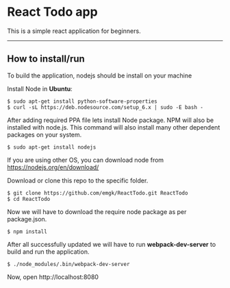 React Todo app
===================

This is a simple react application for beginners. 

---------

How to install/run 
-------------

To build the application, nodejs should be install on your machine 

Install Node in **Ubuntu**:

    $ sudo apt-get install python-software-properties
    $ curl -sL https://deb.nodesource.com/setup_6.x | sudo -E bash -

After adding required PPA file lets install Node package. NPM will also be installed with node.js. This command will also install many other dependent packages on your system.

    $ sudo apt-get install nodejs

If you are using other OS, you can download node from https://nodejs.org/en/download/

Download or clone this repo  to the specific folder.

    $ git clone https://github.com/emgk/ReactTodo.git ReactTodo
    $ cd ReactTodo

Now we will have to download the require node package as per package.json. 

    $ npm install 

After all successfully updated we will have to run **webpack-dev-server** to build and run the application.

    $ ./node_modules/.bin/webpack-dev-server

Now, open http://localhost:8080 


